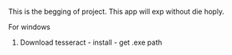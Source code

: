 This is the begging of project. This app will exp without die hoply.

For windows

1. Download tesseract - install - get .exe path

